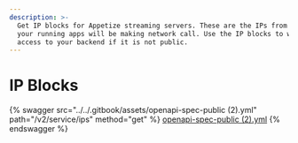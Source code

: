 ```yaml
---
description: >-
  Get IP blocks for Appetize streaming servers. These are the IPs from which
  your running apps will be making network call. Use the IP blocks to whitelist
  access to your backend if it is not public.
---
```


# IP Blocks

{% swagger src="../../.gitbook/assets/openapi-spec-public (2).yml" path="/v2/service/ips" method="get" %}
[openapi-spec-public (2).yml](<../../.gitbook/assets/openapi-spec-public (2).yml>)
{% endswagger %}
